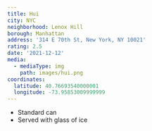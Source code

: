 ```yaml
---
title: Hui
city: NYC
neighborhood: Lenox Hill
borough: Manhattan
address: '314 E 70th St, New York, NY 10021'
rating: 2.5
date: '2021-12-12'
media:
  - mediaType: img
    path: images/hui.png
coordinates:
  latitude: 40.76693540000001
  longitude: -73.95853009999999
---
```


- Standard can
- Served with glass of ice

